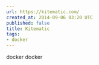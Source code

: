 ```yaml
---
url: https://kitematic.com/
created_at: 2014-09-06 03:20 UTC
published: false
title: Kitematic
tags:
- docker
---
```


docker docker

